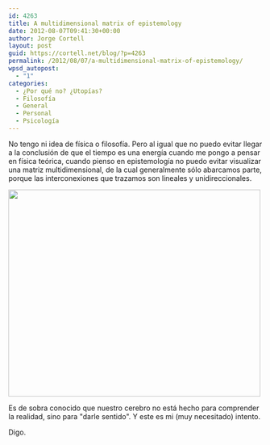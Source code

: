 ```yaml
---
id: 4263
title: A multidimensional matrix of epistemology
date: 2012-08-07T09:41:30+00:00
author: Jorge Cortell
layout: post
guid: https://cortell.net/blog/?p=4263
permalink: /2012/08/07/a-multidimensional-matrix-of-epistemology/
wpsd_autopost:
  - "1"
categories:
  - ¿Por qué no? ¿Utopías?
  - Filosofí­a
  - General
  - Personal
  - Psicología
---
```

No tengo ni idea de física o filosofía. Pero al igual que no puedo evitar llegar a la conclusión de que el tiempo es una energía cuando me pongo a pensar en física teórica, cuando pienso en epistemología no puedo evitar visualizar una matriz multidimensional, de la cual generalmente sólo abarcamos parte, porque las interconexiones que trazamos son lineales y unidireccionales.

<img class="aligncenter" title="diagram" src="https://24.media.tumblr.com/tumblr_m8e0740RPR1rtv1ebo1_500.jpg" alt="" width="500" height="410" />

Es de sobra conocido que nuestro cerebro no está hecho para comprender la realidad, sino para "darle sentido". Y este es mi (muy necesitado) intento.

Digo.